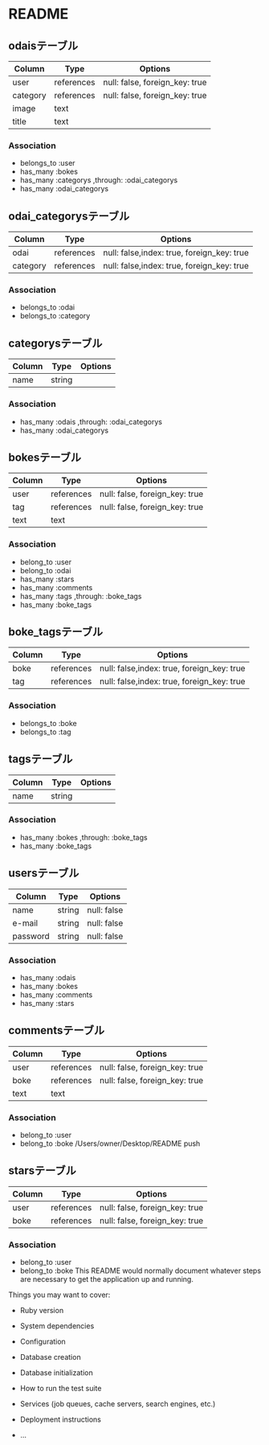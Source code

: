 # README

## odaisテーブル
|Column|Type|Options|
|------|----|-------|
|user|references|null: false, foreign_key: true|
|category|references|null: false, foreign_key: true|
|image|text|
|title|text|

### Association
- belongs_to :user
- has_many :bokes
- has_many :categorys ,through: :odai_categorys
- has_many :odai_categorys


## odai_categorysテーブル
|Column|Type|Options|
|------|----|-------|
|odai|references|null: false,index: true, foreign_key: true|
|category|references|null: false,index: true, foreign_key: true|

### Association
- belongs_to :odai
- belongs_to :category


## categorysテーブル
|Column|Type|Options|
|------|----|-------|
|name|string|

### Association
- has_many :odais ,through: :odai_categorys
- has_many :odai_categorys






## bokesテーブル
|Column|Type|Options|
|------|----|-------|
|user|references|null: false, foreign_key: true|
|tag|references|null: false, foreign_key: true|
|text|text|

### Association
- belong_to :user
- belong_to :odai
- has_many :stars
- has_many :comments
- has_many :tags ,through: :boke_tags
- has_many :boke_tags

## boke_tagsテーブル
|Column|Type|Options|
|------|----|-------|
|boke|references|null: false,index: true, foreign_key: true|
|tag|references|null: false,index: true, foreign_key: true|

### Association
- belongs_to :boke
- belongs_to :tag

## tagsテーブル
|Column|Type|Options|
|------|----|-------|
|name|string|

### Association
- has_many :bokes ,through: :boke_tags
- has_many :boke_tags





## usersテーブル
|Column|Type|Options|
|------|----|-------|
|name|string|null: false|
|e-mail|string|null: false|
|password|string|null: false|

### Association
- has_many :odais
- has_many :bokes
- has_many :comments
- has_many :stars


## commentsテーブル
|Column|Type|Options|
|------|----|-------|
|user|references|null: false, foreign_key: true|
|boke|references|null: false, foreign_key: true|
|text|text|

### Association
- belong_to :user
- belong_to :boke
/Users/owner/Desktop/README push


## starsテーブル
|Column|Type|Options|
|------|----|-------|
|user|references|null: false, foreign_key: true|
|boke|references|null: false, foreign_key: true|

### Association
- belong_to :user
- belong_to :boke
This README would normally document whatever steps are necessary to get the
application up and running.

Things you may want to cover:

* Ruby version

* System dependencies

* Configuration

* Database creation

* Database initialization

* How to run the test suite

* Services (job queues, cache servers, search engines, etc.)

* Deployment instructions

* ...

